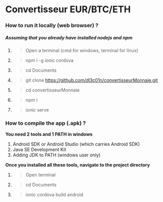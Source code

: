# Convertisseur EUR/BTC/ETH

### How to run it locally (web browser) ?

##### Assuming that you already have installed nodejs and npm

1. > Open a terminal (cmd for windows, terminal for linux)
2. > npm i -g ionic cordova
3. > cd Documents
4. > git clone https://github.com/dl3c01n/convertisseurMonnaie.git
5. > cd convertisseurMonnaie 
6. > npm i
7. > ionic serve


### How to compile the app (.apk) ?

**You need 2 tools and 1 PATH in windows**

1. Android SDK or Android Studio (which carries Android SDK)
2. Java SE Development Kit
3. Adding JDK to PATH (windows user only)


**Once you installed all these tools, navigate to the project directory**


1. > Open terminal 
2. > cd Documents
3. > ionic cordova build android


